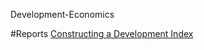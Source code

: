 Development-Economics

#Reports
[Constructing a Development Index](https://github.com/DocSynaptogenesis/Development-Economics/blob/master/HW/HW1.md)